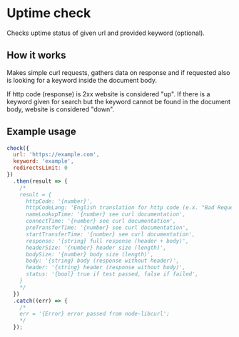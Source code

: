 # Uptime check
Checks uptime status of given url and provided keyword (optional).

## How it works
Makes simple curl requests, gathers data on response and if requested also is looking for a keyword inside the document body.

If http code (response) is 2xx website is considered "up". If there is a keyword given for search but the keyword cannot be found in the document body, website is considered "down".

## Example usage
```javascript
check({
  url: 'https://example.com',
  keyword: 'example',
  redirectsLimit: 0
})
  .then(result => {
    /*
    result = {
      httpCode: '{number}',
      httpCodeLang: 'English translation for http code (e.x. "Bad Request")',
      nameLookupTime: '{number} see curl documentation',
      connectTime: '{number} see curl documentation',
      preTransferTime: '{number} see curl documentation',
      startTransferTime: '{number} see curl documentation',
      response: '{string} full response (header + body)',
      headerSize: '{number} header size (length)',
      bodySize: '{number} body size (length)',
      body: '{string} body (response without header)',
      header: '{string} header (response without body)',
      status: '{bool} true if test passed, false if failed',
    }
    */
  })
  .catch((err) => {
    /*
    err = '{Error} error passed from node-libcurl';
    */
  });
```